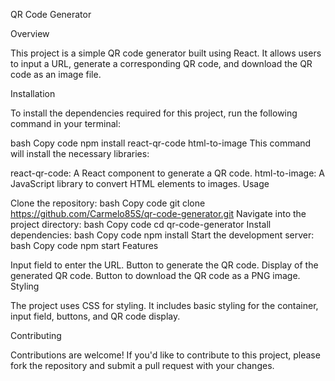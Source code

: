 QR Code Generator

Overview

This project is a simple QR code generator built using React. It allows users to input a URL, generate a corresponding QR code, and download the QR code as an image file.

Installation

To install the dependencies required for this project, run the following command in your terminal:

bash
Copy code
npm install react-qr-code html-to-image
This command will install the necessary libraries:

react-qr-code: A React component to generate a QR code.
html-to-image: A JavaScript library to convert HTML elements to images.
Usage

Clone the repository:
bash
Copy code
git clone https://github.com/Carmelo85S/qr-code-generator.git
Navigate into the project directory:
bash
Copy code
cd qr-code-generator
Install dependencies:
bash
Copy code
npm install
Start the development server:
bash
Copy code
npm start
Features

Input field to enter the URL.
Button to generate the QR code.
Display of the generated QR code.
Button to download the QR code as a PNG image.
Styling

The project uses CSS for styling. It includes basic styling for the container, input field, buttons, and QR code display.

Contributing

Contributions are welcome! If you'd like to contribute to this project, please fork the repository and submit a pull request with your changes.


